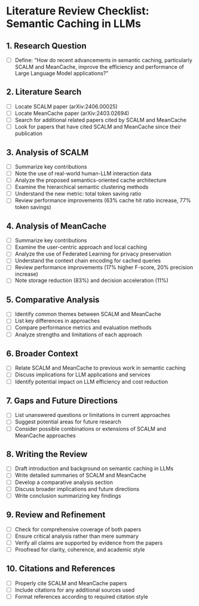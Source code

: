 # Literature Review Checklist: Semantic Caching in LLMs

## 1. Research Question
- [ ] Define: "How do recent advancements in semantic caching, particularly SCALM and MeanCache, improve the efficiency and performance of Large Language Model applications?"

## 2. Literature Search
- [ ] Locate SCALM paper (arXiv:2406.00025)
- [ ] Locate MeanCache paper (arXiv:2403.02694)
- [ ] Search for additional related papers cited by SCALM and MeanCache
- [ ] Look for papers that have cited SCALM and MeanCache since their publication

## 3. Analysis of SCALM
- [ ] Summarize key contributions
- [ ] Note the use of real-world human-LLM interaction data
- [ ] Analyze the proposed semantics-oriented cache architecture
- [ ] Examine the hierarchical semantic clustering methods
- [ ] Understand the new metric: total token saving ratio
- [ ] Review performance improvements (63% cache hit ratio increase, 77% token savings)

## 4. Analysis of MeanCache
- [ ] Summarize key contributions
- [ ] Examine the user-centric approach and local caching
- [ ] Analyze the use of Federated Learning for privacy preservation
- [ ] Understand the context chain encoding for cached queries
- [ ] Review performance improvements (17% higher F-score, 20% precision increase)
- [ ] Note storage reduction (83%) and decision acceleration (11%)

## 5. Comparative Analysis
- [ ] Identify common themes between SCALM and MeanCache
- [ ] List key differences in approaches
- [ ] Compare performance metrics and evaluation methods
- [ ] Analyze strengths and limitations of each approach

## 6. Broader Context
- [ ] Relate SCALM and MeanCache to previous work in semantic caching
- [ ] Discuss implications for LLM applications and services
- [ ] Identify potential impact on LLM efficiency and cost reduction

## 7. Gaps and Future Directions
- [ ] List unanswered questions or limitations in current approaches
- [ ] Suggest potential areas for future research
- [ ] Consider possible combinations or extensions of SCALM and MeanCache approaches

## 8. Writing the Review
- [ ] Draft introduction and background on semantic caching in LLMs
- [ ] Write detailed summaries of SCALM and MeanCache
- [ ] Develop a comparative analysis section
- [ ] Discuss broader implications and future directions
- [ ] Write conclusion summarizing key findings

## 9. Review and Refinement
- [ ] Check for comprehensive coverage of both papers
- [ ] Ensure critical analysis rather than mere summary
- [ ] Verify all claims are supported by evidence from the papers
- [ ] Proofread for clarity, coherence, and academic style

## 10. Citations and References
- [ ] Properly cite SCALM and MeanCache papers
- [ ] Include citations for any additional sources used
- [ ] Format references according to required citation style
